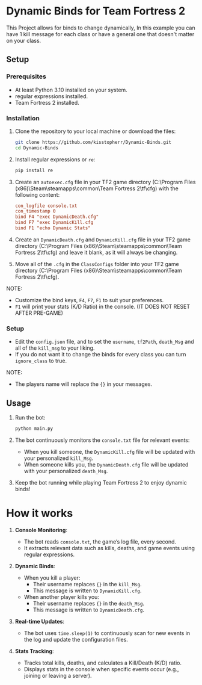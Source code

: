 # Dynamic Binds for Team Fortress 2

This Project allows for binds to change dynamically, In this example you can have 1 kill message for each class or have a general one that doesn't matter on your class. 

## Setup

### Prerequisites

- At least Python 3.10 installed on your system.
- regular expressions installed.
- Team Fortress 2 installed.

### Installation

1. Clone the repository to your local machine or download the files:

    ```sh
    git clone https://github.com/kisstopherr/Dynamic-Binds.git
    cd Dynamic-Binds
    ```
2. Install regular expressions or `re`:

   ```sh
   pip install re
   ```

4. Create an `autoexec.cfg` file in your TF2 game directory (C:\Program Files (x86)\Steam\steamapps\common\Team Fortress 2\tf\cfg) with the following content:
   
    ```cfg
    con_logfile console.txt
    con_timestamp 0
    bind F4 "exec DynamicDeath.cfg"
    bind F7 "exec DynamicKill.cfg
    bind F1 "echo Dynamic Stats"
    ``` 

5. Create an `DynamicDeath.cfg` and `DynamicKill.cfg` file in your TF2 game directory (C:\Program Files (x86)\Steam\steamapps\common\Team Fortress 2\tf\cfg) and leave it blank, as it will always be changing.

6. Move all of the `.cfg` in the `ClassConfigs` folder into your TF2 game directory (C:\Program Files (x86)\Steam\steamapps\common\Team Fortress 2\tf\cfg).
   

NOTE:

- Customize the bind keys, `F4`, `F7`, `F1` to suit your preferences.
- `F1` will print your stats (K/D Ratio) in the console. (IT DOES NOT RESET AFTER PRE-GAME) 

### Setup

- Edit the `config.json` file, and to set the `username`, `tf2Path`, `death_Msg` and all of the `kill_msg` to your liking.
- If you do not want it to change the binds for every class you can turn `ignore_class` to true.
    
NOTE:

- The players name will replace the `{}` in your messages.


## Usage

1. Run the bot:

    ```sh
    python main.py
    ```

2. The bot continuously monitors the `console.txt` file for relevant events:
    - When you kill someone, the `DynamicKill.cfg` file will be updated with your personalized `kill_Msg`.
    - When someone kills you, the `DynamicDeath.cfg` file will be updated with your personalized `death_Msg`.

3. Keep the bot running while playing Team Fortress 2 to enjoy dynamic binds!

# How it works

1. **Console Monitoring**:
    - The bot reads `console.txt`, the game’s log file, every second.
    - It extracts relevant data such as kills, deaths, and game events using regular expressions.

2. **Dynamic Binds**:
    - When you kill a player:
        - Their username replaces `{}` in the `kill_Msg`.
        - This message is written to `DynamicKill.cfg`.
    - When another player kills you:
        - Their username replaces `{}` in the `death_Msg`.
        - This message is written to `DynamicDeath.cfg`.

3. **Real-time Updates**:
    - The bot uses `time.sleep(1)` to continuously scan for new events in the log and update the configuration files.

4. **Stats Tracking**:
    - Tracks total kills, deaths, and calculates a Kill/Death (K/D) ratio.
    - Displays stats in the console when specific events occur (e.g., joining or leaving a server).
